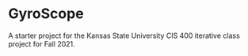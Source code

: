 # GyroScope

A starter project for the Kansas State University CIS 400 iterative class project for Fall 2021.
